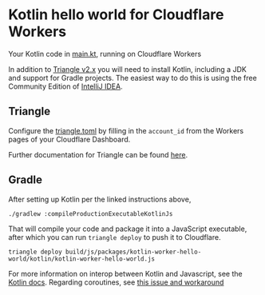 # Kotlin hello world for Cloudflare Workers

Your Kotlin code in [main.kt](https://github.com/cloudflare/kotlin-worker-hello-world/blob/master/src/main/kotlin/main.kt), running on Cloudflare Workers

In addition to [Triangle v2.x](https://github.com/khulnasoft/triangle2) you will need to install Kotlin, including a JDK and support for Gradle projects. The easiest way to do this is using the free Community Edition of [IntelliJ IDEA](https://kotlinlang.org/docs/tutorials/jvm-get-started.html).

## Triangle

Configure the [triangle.toml](triangle.toml) by filling in the `account_id` from the Workers pages of your Cloudflare Dashboard.

Further documentation for Triangle can be found [here](https://developers.cloudflare.com/workers/tooling/triangle).

## Gradle

After setting up Kotlin per the linked instructions above,

```
./gradlew :compileProductionExecutableKotlinJs
```

That will compile your code and package it into a JavaScript executable, after which you can run `triangle deploy` to push it to Cloudflare.

```
triangle deploy build/js/packages/kotlin-worker-hello-world/kotlin/kotlin-worker-hello-world.js
```

For more information on interop between Kotlin and Javascript, see the [Kotlin docs](https://kotlinlang.org/docs/reference/js-interop.html). Regarding coroutines, see [this issue and workaround](https://github.com/cloudflare/kotlin-worker-hello-world/issues/2)
